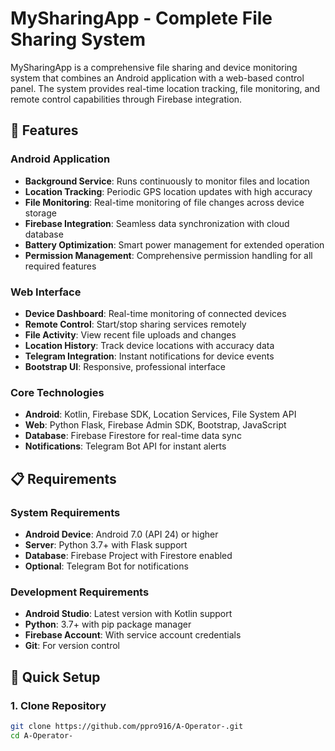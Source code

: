 # MySharingApp - Complete File Sharing System

MySharingApp is a comprehensive file sharing and device monitoring system that combines an Android application with a web-based control panel. The system provides real-time location tracking, file monitoring, and remote control capabilities through Firebase integration.

## 🌟 Features

### Android Application
- **Background Service**: Runs continuously to monitor files and location
- **Location Tracking**: Periodic GPS location updates with high accuracy
- **File Monitoring**: Real-time monitoring of file changes across device storage
- **Firebase Integration**: Seamless data synchronization with cloud database
- **Battery Optimization**: Smart power management for extended operation
- **Permission Management**: Comprehensive permission handling for all required features

### Web Interface
- **Device Dashboard**: Real-time monitoring of connected devices
- **Remote Control**: Start/stop sharing services remotely
- **File Activity**: View recent file uploads and changes
- **Location History**: Track device locations with accuracy data  
- **Telegram Integration**: Instant notifications for device events
- **Bootstrap UI**: Responsive, professional interface

### Core Technologies
- **Android**: Kotlin, Firebase SDK, Location Services, File System API
- **Web**: Python Flask, Firebase Admin SDK, Bootstrap, JavaScript
- **Database**: Firebase Firestore for real-time data sync
- **Notifications**: Telegram Bot API for instant alerts

## 📋 Requirements

### System Requirements
- **Android Device**: Android 7.0 (API 24) or higher
- **Server**: Python 3.7+ with Flask support
- **Database**: Firebase Project with Firestore enabled
- **Optional**: Telegram Bot for notifications

### Development Requirements
- **Android Studio**: Latest version with Kotlin support
- **Python**: 3.7+ with pip package manager
- **Firebase Account**: With service account credentials
- **Git**: For version control

## 🚀 Quick Setup

### 1. Clone Repository
```bash
git clone https://github.com/ppro916/A-Operator-.git
cd A-Operator-

